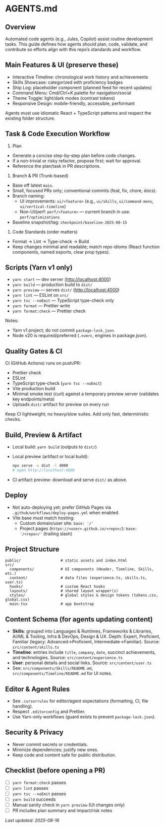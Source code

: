 # AGENTS.md

## Overview

Automated code agents (e.g., Jules, Copilot) assist routine development tasks. This guide defines how agents should plan, code, validate, and contribute so efforts align with this repo’s standards and workflow.

## Main Features & UI (preserve these)

- Interactive Timeline: chronological work history and achievements
- Skills Showcase: categorized with proficiency badges
- Ship Log: placeholder component (planned feed for recent updates)
- Command Menu: Cmd/Ctrl+K palette for navigation/social
- Theme Toggle: light/dark modes (contrast tokens)
- Responsive Design: mobile-friendly, accessible, performant

Agents must use idiomatic React + TypeScript patterns and respect the existing folder structure.

## Task & Code Execution Workflow

1. Plan

- Generate a concise step-by-step plan before code changes.
- If a non-trivial or risky refactor, propose first; wait for approval.
- Reference the plan/task in PR descriptions.

1. Branch & PR (Trunk-based)

- Base off latest `main`.
- Small, focused PRs only; conventional commits (feat, fix, chore, docs).
- Branch naming:
  - UI improvements: `ui/<feature>` (e.g., `ui/skills`, `ui/command-menu`, `ui/vertical-timeline`)
  - Non-UI/perf: `perf/<feature>` — current branch in use: `perf/optimizations`
- Baseline snapshot/tag: `checkpoint/baseline-2025-08-15`

1. Code Standards (order matters)

- Format → Lint → Type-check → Build
- Keep changes minimal and readable; match repo idioms (React function components, named exports, clear prop types).

## Scripts (Yarn v1 only)

- `yarn start` — dev server (<http://localhost:4000>)
- `yarn build` — production build to `dist/`
- `yarn preview` — serves `dist/` (<http://localhost:4000>)
- `yarn lint` — ESLint on `src/`
- `yarn tsc --noEmit` — TypeScript type-check only
- `yarn format` — Prettier write
- `yarn format:check` — Prettier check

Notes:

- Yarn v1 project; do not commit `package-lock.json`.
- Node v20 is required/preferred (`.nvmrc`, engines in package.json).

## Quality Gates & CI

CI (GitHub Actions) runs on push/PR:

- Prettier check
- ESLint
- TypeScript type-check (`yarn tsc --noEmit`)
- Vite production build
- Minimal smoke test (curl) against a temporary preview server (validates key endpoints/meta)
- Uploads `dist/` artifact for preview on every run

Keep CI lightweight; no heavy/slow suites. Add only fast, deterministic checks.

## Build, Preview & Artifact

- Local build: `yarn build` (outputs to `dist/`)
- Local preview (artifact or local build):

  ```bash
  npx serve -s dist -l 4000
  # open http://localhost:4000
  ```

- CI artifact preview: download and serve `dist/` as above.

## Deploy

- Not auto-deploying yet; prefer GitHub Pages via `.github/workflows/deploy-pages.yml` when enabled.
- Vite base must match hosting:
  - Custom domain/user site: `base: '/'`
  - Project pages (`https://<user>.github.io/<repo>/`): `base: '/<repo>/'` (trailing slash)

## Project Structure

```
public/                  # static assets and index.html
src/
  components/            # UI components (Header, Timeline, Skills, etc.)
  content/               # data files (experience.ts, skills.ts, user.ts)
  hooks/                 # custom React hooks
  layouts/               # shared layout wrapper(s)
  styles/                # global styles & design tokens (tokens.css, global.css)
  main.tsx               # app bootstrap
```

## Content Schema (for agents updating content)

- **Skills**: grouped into Languages & Runtimes, Frameworks & Libraries, AI/ML & Tooling, Infra & DevOps, Design & UX. Depth: Expert, Proficient, Familiar (legacy: Advanced→Proficient, Intermediate→Familiar). Source: `src/content/skills.ts`
- **Timeline**: entries include `title`, `company`, `date`, succinct achievements, and technologies. Source: `src/content/experience.ts`
- **User**: personal details and social links. Source: `src/content/user.ts`
- See: `src/components/Skills/README.md`, `src/components/Timeline/README.md` for UI notes.

## Editor & Agent Rules

- See `.cursorrules` for editor/agent expectations (formatting, CI, file handling).
- Respect `.editorconfig` and Prettier.
- Use Yarn-only workflows (guard exists to prevent `package-lock.json`).

## Security & Privacy

- Never commit secrets or credentials.
- Minimize dependencies; justify new ones.
- Keep code and content safe for public distribution.

## Checklist (before opening a PR)

- [ ] `yarn format:check` passes
- [ ] `yarn lint` passes
- [ ] `yarn tsc --noEmit` passes
- [ ] `yarn build` succeeds
- [ ] Manual sanity check in `yarn preview` (UI changes only)
- [ ] PR includes plan summary and impact/risk notes

_Last updated: 2025-08-16_
